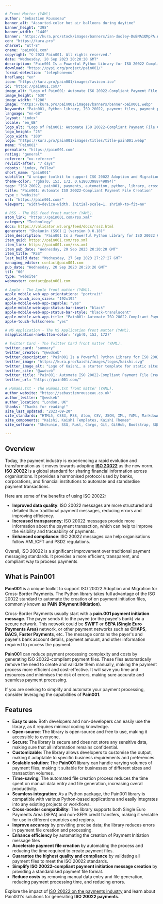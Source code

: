 ```yaml
---

# Front Matter (YAML)
author: "Sebastien Rousseau"
banner_alt: "Assorted-color hot air balloons during daytime"
banner_height: "398"
banner_width: "1440"
banner: "https://kura.pro/stock/images/banners/ian-dooley-DuBNA1QMpPA.webp"
cdn: "https://kura.pro"
charset: "utf-8"
cname: "pain001.com"
copyright: "© 2023 Pain001. All rights reserved."
date: "Wednesday, 20 Sep 2023 20:20:20 GMT"
description: "Pain001 Is a Powerful Python Library for ISO 20022 Compliant Payment File Creation from CSV or SQLite Data Files, simplifying Payment Automation and Processing"
download: "https://pypi.org/project/pain001/"
format-detection: "telephone=no"
hreflang: "en"
icon: "https://kura.pro/pain001/images/favicon.ico"
id: "https://pain001.com/"
image_alt: "Logo of Pain001: Automate ISO 20022-Compliant Payment File Creation"
image_height: "630"
image_width: "1200"
image: "https://kura.pro/pain001/images/banners/banner-pain001.webp"
keywords: "Pain001, Python library, ISO 20022, payment files, payment processing, automate payments, ISO 20022-compliant, SWIFT, SEPA, payment initiation messages"
language: "en-GB"
layout: "index"
locale: "en_GB"
logo_alt: "Logo of Pain001: Automate ISO 20022-Compliant Payment File Creation"
logo_height: "25"
logo_width: "100"
logo: "https://kura.pro/pain001/images/titles/title-pain001.webp"
name: "Pain001"
permalink: "https://pain001.com"
rating: "general"
referrer: "no-referrer"
revisit-after: "7 days"
robots: "index, follow"
short_name: "pain001"
subtitle: "A unique toolkit to support ISO 20022 Adoption and Migration for Cross-Border Payments"
theme-color: "rgba(0, 153, 172, 0.618033988749894)"
tags: "ISO 20022, pain001, payments, automation, python, library, cross-border, compliance, efficiency, accuracy, cost reduction"
title: "Pain001: Automate ISO 20022-Compliant Payment File Creation"
type_: "website"
url: "https://pain001.com/"
viewport: "width=device-width, initial-scale=1, shrink-to-fit=no"

# RSS - The RSS feed front matter (YAML).
atom_link: "https://pain001.com/rss.xml"
category: "Technology"
docs: https://validator.w3.org/feed/docs/rss2.html
generator: "Shokunin (SSG) 🦀 (version 0.0.18)"
item_description: "Pain001 Is a Powerful Python Library for ISO 20022 Compliant Payment File Creation from CSV or SQLite Data Files, simplifying Payment Automation and Processing"
item_guid: https://pain001.com/rss.xml
item_link: https://pain001.com/rss.xml
item_pub_date: "Wednesday, 20 Sep 2023 20:20:20 GMT"
item_title: "RSS"
last_build_date: "Wednesday, 27 Sep 2023 27:27:27 GMT"
managing_editor: contact@pain001.com
pub_date: "Wednesday, 20 Sep 2023 20:20:20 GMT"
ttl: "60"
type: "website"
webmaster: contact@pain001.com

# Apple - The Apple front matter (YAML).
apple_mobile_web_app_orientations: "portrait"
apple_touch_icon_sizes: "192x192"
apple-mobile-web-app-capable: "yes"
apple-mobile-web-app-status-bar-inset: "black"
apple-mobile-web-app-status-bar-style: "black-translucent"
apple-mobile-web-app-title: "Pain001: Automate ISO 20022-Compliant Payment File Creation"
apple-touch-fullscreen: "yes"

# MS Application - The MS Application front matter (YAML).
msapplication-navbutton-color: "rgb(0, 153, 172)"

# Twitter Card - The Twitter Card front matter (YAML).
twitter_card: "summary"
twitter_creator: "@wwdseb"
twitter_description: "Pain001 Is a Powerful Python Library for ISO 20022 Compliant Payment File Creation from CSV or SQLite Data Files, simplifying Payment Automation and Processing"
twitter_image: "https://kura.pro/kaishi/images/logos/kaishi.svg"
twitter_image_alt: "Logo of Kaishi, a starter template for static sites"
twitter_site: "@wwdseb"
twitter_title: "Pain001: Automate ISO 20022-Compliant Payment File Creation"
twitter_url: "https://pain001.com/"

# Humans.txt - The Humans.txt front matter (YAML).
author_website: "https://sebastienrousseau.co.uk"
author_twitter: "@wwdseb"
author_location: "London, UK"
thanks: "Thanks for reading!"
site_last_updated: "2023-09-20"
site_standards: "HTML5, CSS3, RSS, Atom, CSV, JSON, XML, YAML, Markdown, TOML, SQLite"
site_components: "Kaishi, Kaishi Templates, Kaishi Themes"
site_software: "Shokunin, SSG, Rust, Cargo, Git, GitHub, Bootstrap, SQLite, VS Code"

---
```


## Overview

Today, the payment industry is experiencing a rapid evolution and transformation
as it moves towards adopting **[ISO 20022][01]** as the new norm. **ISO 20022**
is a global standard for sharing financial information across organisations.
It provides a harmonised protocol used by banks, corporations, and financial
institutions to automate and standardise payment transactions.

Here are some of the benefits of using ISO 20022:

- **Improved data quality**: ISO 20022 messages are more structured and
  detailed than traditional payment messages, reducing errors and improving
  efficiency.
- **Increased transparency**: ISO 20022 messages provide more information about
  the payment transaction, which can help to improve the visibility and
  traceability of payments.
- **Enhanced compliance**: ISO 20022 messages can help organisations follow
  AML/CFT and PSD2 regulations.

Overall, ISO 20022 is a significant improvement over traditional payment
messaging standards. It provides a more efficient, transparent, and compliant
way to process payments.

## What is Pain001

**Pain001** is a unique toolkit to support ISO 20022 Adoption and Migration for
Cross-Border Payments. The Python library takes full advantage of the ISO 20022
standard to automate the creation of on payment initiation files, commonly known
as **PAIN (PAyment INitiation)**.

Cross-Border Payments usually start with a
**pain.001 payment initiation message**. The payer sends it to the payee
(or the payee's bank) via a secure network. This network could be **SWIFT** or
**SEPA (Single Euro Payments Area)** network, or other payment networks such as
**CHAPS**, **BACS**, **Faster Payments**, etc. The message contains the payer's
and payee's bank account details, payment amount, and other information
required to process the payment.

**Pain001** can reduce payment processing complexity and costs by generating
ISO 20022-compliant payment files. These files automatically remove the need to
create and validate them manually, making the payment process more efficient
and cost-effective. It will save you time and resources and minimises the risk
of errors, making sure accurate and seamless payment processing.

If you are seeking to simplify and automate your payment processing, consider
leveraging the capabilities of **Pain001**.

## Features

- **Easy to use:** Both developers and non-developers can easily use the
  library, as it requires minimal coding knowledge.
- **Open-source**: The library is open-source and free to use, making it
  accessible to everyone.
- **Secure**: The library is secure and does not store any sensitive data,
  making sure that all information remains confidential.
- **Customizable**: The library allows developers to customise the output,
  making it adaptable to specific business requirements and preferences.
- **Scalable solution**: The **Pain001** library can handle varying volumes of
  payment files, making it suitable for businesses of different sizes and
  transaction volumes.
- **Time-saving**: The automated file creation process reduces the time spent
  on manual data entry and file generation, increasing overall productivity.
- **Seamless integration**: As a Python package, the Pain001 library is
  compatible with various Python-based applications and easily integrates into
  any existing projects or workflows.
- **Cross-border compatibility**: The library supports both Single Euro
  Payments Area (SEPA) and non-SEPA credit transfers, making it versatile for
  use in different countries and regions.
- **Improve accuracy** by providing precise data; the library reduces errors in
  payment file creation and processing.
- **Enhance efficiency** by automating the creation of Payment Initiation
  message files
- **Accelerate payment file creation** by automating the process and reducing
  the time required to create payment files.
- **Guarantee the highest quality and compliance** by validating all payment
  files to meet the ISO 20022 standards.
- **Simplify ISO 20022-compliant payment initiation message creation** by
  providing a standardised payment file format.
- **Reduce costs** by removing manual data entry and file generation, reducing
  payment processing time, and reducing errors.

Explore the impact of [ISO 20022 on the payments industry][02] and learn about
Pain001's solutions for generating **ISO 20022 payments**.

[01]: https://www.iso20022.org/ "ISO 20022, Universal financial industry message scheme"
[02]: /payments/index.html "ISO 20022 for Payments: The New Global Messaging Standard"
